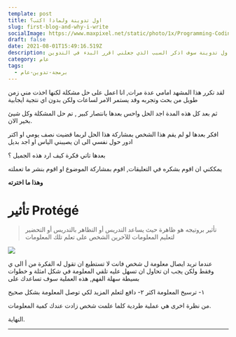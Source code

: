 ```yaml
---
template: post
title: اول تدوينة ولماذا اكتب؟
slug: first-blog-and-why-i-write
socialImage: https://www.maxpixel.net/static/photo/1x/Programming-Coding-Photoshop-Web-Php-Symbol-Code-3647303.jpg
draft: false
date: 2021-08-01T15:49:16.519Z
description: في اول تدوينة سوف اذكر السبب الذي جعلني اقرر البدء في التدوين.
category: عام
tags:
  - برمجة-تدوين-عام
---
```


لقد تكرر هذا المشهد امامي عدة مرات, انا اعمل على حل مشكلة لكنها اخذت مني زمن طويل من بحث وتجربه وقد يستمر الامر لساعات ولكن بدون اي نتجية ايجابية

 ثم بعد كل هذه المدة اجد الحل واحس بعدها بانتصار كبير , تم حل المشكلة وكل شيئ بخير الان.
 
 افكر بعدها لو لم يقم هذا الشخص بمشاركة هذا الحل لربما قضيت نصف يومي او اكتر ادور حول نفسي الى ان يصيبني الياس او اجد بديل

بعدها تاتي فكرة كيف ارد هذه الجميل ؟

يمككني ان اقوم بشكره في التعليقات, اقوم بمشاركة الموضوع او اقوم بنشر ما تعملته

**وهذا ما اخترته**
# تأثير Protégé
> تأثير بروتيجه هو ظاهرة حيث يساعد التدريس أو التظاهر بالتدريس أو التحضير لتعليم المعلومات للآخرين الشخص على تعلم تلك المعلومات

![](https://upload.wikimedia.org/wikipedia/commons/d/d5/Rubber_duck_assisting_with_debugging.jpg)

عندما تريد ايصال معلومة ل شخص فانت لا تستطيع ان تقول له الفكرة من أ الى ي وفقط  ولكن يجب ان تحاول ان تسهل عليه تلقي المعلومة في شكل امثلة و خطوات بسيطة سهلة الفهم, هذه العملية سوف تساعدك على

 ١- ترسيخ المعلومة اكثر
 ٢- دافع لتعلم المزيد لكي توصل المعلومة بشكل صحيح

من نظرة اخرى هي عملية طردية كلما علمت شخص زادت عندك كمية المعلومات.


النهاية.

<hr>